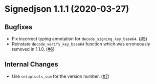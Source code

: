 Signedjson 1.1.1 (2020-03-27)
=============================

Bugfixes
--------

- Fix incorrect typing annotation for `decode_signing_key_base64`. ([\#5](https://github.com/matrix-org/python-signedjson/issues/5))
- Reinstate `decode_verify_key_base64` function which was erroneously removed in 1.1.0. ([\#6](https://github.com/matrix-org/python-signedjson/issues/6))


Internal Changes
----------------

- Use `setuptools_scm` for the version number. ([\#7](https://github.com/matrix-org/python-signedjson/issues/7))
